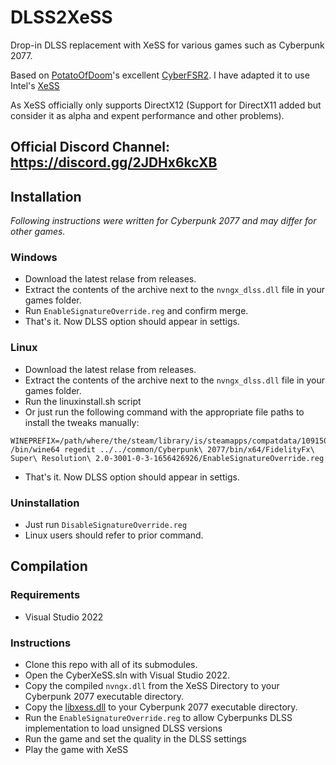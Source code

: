 # DLSS2XeSS
Drop-in DLSS replacement with XeSS for various games such as Cyberpunk 2077.

Based on [PotatoOfDoom](https://github.com/PotatoOfDoom)'s excellent [CyberFSR2](https://github.com/PotatoOfDoom/CyberFSR2). I have adapted it to use Intel's [XeSS](https://github.com/intel/xess/)

As XeSS officially only supports DirectX12 (Support for DirectX11 added but consider it as alpha and expent performance and other problems).

## Official Discord Channel: https://discord.gg/2JDHx6kcXB

## Installation
*Following instructions were written for Cyberpunk 2077 and may differ for other games.*
### Windows 
* Download the latest relase from releases.
* Extract the contents of the archive next to the `nvngx_dlss.dll` file in your games folder.
* Run `EnableSignatureOverride.reg` and confirm merge.
* That's it. Now DLSS option should appear in settigs.

### Linux
* Download the latest relase from releases.
* Extract the contents of the archive next to the `nvngx_dlss.dll` file in your games folder.
* Run the linuxinstall.sh script
* Or just run the following command with the appropriate file paths to install the tweaks manually:
```
WINEPREFIX=/path/where/the/steam/library/is/steamapps/compatdata/1091500/pfx /bin/wine64 regedit ../../common/Cyberpunk\ 2077/bin/x64/FidelityFx\ Super\ Resolution\ 2.0-3001-0-3-1656426926/EnableSignatureOverride.reg
```
* That's it. Now DLSS option should appear in settigs.

### Uninstallation
* Just run `DisableSignatureOverride.reg`
* Linux users should refer to prior command.

## Compilation

### Requirements
* Visual Studio 2022

### Instructions
* Clone this repo with all of its submodules.
* Open the CyberXeSS.sln with Visual Studio 2022.
* Copy the compiled `nvngx.dll` from the XeSS Directory to your Cyberpunk 2077 executable directory.
* Copy the [libxess.dll](https://raw.githubusercontent.com/intel/xess/main/bin/libxess.dll) to your Cyberpunk 2077 executable directory.
* Run the `EnableSignatureOverride.reg` to allow Cyberpunks DLSS implementation to load unsigned DLSS versions
* Run the game and set the quality in the DLSS settings
* Play the game with XeSS
